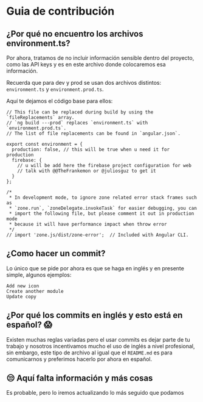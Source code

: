 # Guia de contribución

## ¿Por qué no encuentro los archivos environment.ts?
Por ahora, tratamos de no incluir información sensible dentro del proyecto, como las API keys y es en este archivo donde colocaremos esa información.

Recuerda que para dev y prod se usan dos archivos distintos: `environment.ts` y `environment.prod.ts`. 

Aquí te dejamos el código base para ellos:
```
// This file can be replaced during build by using the `fileReplacements` array.
// `ng build ---prod` replaces `environment.ts` with `environment.prod.ts`.
// The list of file replacements can be found in `angular.json`.

export const environment = {
  production: false, // this will be true when u need it for production
  firebase: {
    // u will be add here the firebase project configuration for web
    // talk with @@TheFrankemon or @juliosguz to get it
  }
};

/*
 * In development mode, to ignore zone related error stack frames such as
 * `zone.run`, `zoneDelegate.invokeTask` for easier debugging, you can
 * import the following file, but please comment it out in production mode
 * because it will have performance impact when throw error
 */
// import 'zone.js/dist/zone-error';  // Included with Angular CLI.
```

## ¿Como hacer un commit?
Lo único que se pide por ahora es que se haga en inglés y en presente simple, algunos ejemplos:
```
Add new icon
Create another module
Update copy
```

## ¿Por qué los commits en inglés y esto está en español? 😱
Existen muchas reglas variadas pero el usar commits es dejar parte de tu trabajo y nosotros incentivamos mucho el uso de inglés a nivel profesional, sin embargo, este tipo de archivo al igual que el `README.md` es para comunicarnos y preferimos hacerlo por ahora en español.

## 😒 Aquí falta información y más cosas
Es probable, pero lo iremos actualizando lo más seguido que podamos  

